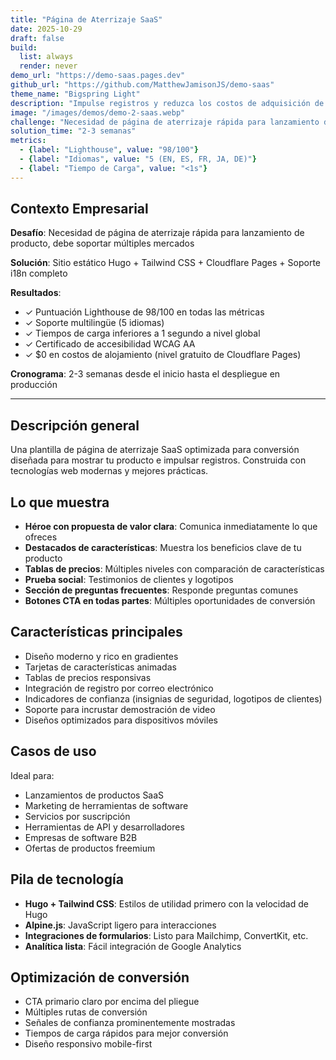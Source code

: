 ```yaml
---
title: "Página de Aterrizaje SaaS"
date: 2025-10-29
draft: false
build:
  list: always
  render: never
demo_url: "https://demo-saas.pages.dev"
github_url: "https://github.com/MatthewJamisonJS/demo-saas"
theme_name: "Bigspring Light"
description: "Impulse registros y reduzca los costos de adquisición de clientes con diseño optimizado para conversión. Propuestas de valor claras, precios atractivos y elementos que generan confianza convierten visitantes en clientes de pago—rápido, profesional y construido para escalar globalmente."
image: "/images/demos/demo-2-saas.webp"
challenge: "Necesidad de página de aterrizaje rápida para lanzamiento de producto, debe soportar múltiples mercados"
solution_time: "2-3 semanas"
metrics:
  - {label: "Lighthouse", value: "98/100"}
  - {label: "Idiomas", value: "5 (EN, ES, FR, JA, DE)"}
  - {label: "Tiempo de Carga", value: "<1s"}
---
```


## Contexto Empresarial

**Desafío**: Necesidad de página de aterrizaje rápida para lanzamiento de producto, debe soportar múltiples mercados

**Solución**: Sitio estático Hugo + Tailwind CSS + Cloudflare Pages + Soporte i18n completo

**Resultados**:
- ✓ Puntuación Lighthouse de 98/100 en todas las métricas
- ✓ Soporte multilingüe (5 idiomas)
- ✓ Tiempos de carga inferiores a 1 segundo a nivel global
- ✓ Certificado de accesibilidad WCAG AA
- ✓ $0 en costos de alojamiento (nivel gratuito de Cloudflare Pages)

**Cronograma**: 2-3 semanas desde el inicio hasta el despliegue en producción

---

## Descripción general

Una plantilla de página de aterrizaje SaaS optimizada para conversión diseñada para mostrar tu producto e impulsar registros. Construida con tecnologías web modernas y mejores prácticas.

## Lo que muestra

- **Héroe con propuesta de valor clara**: Comunica inmediatamente lo que ofreces
- **Destacados de características**: Muestra los beneficios clave de tu producto
- **Tablas de precios**: Múltiples niveles con comparación de características
- **Prueba social**: Testimonios de clientes y logotipos
- **Sección de preguntas frecuentes**: Responde preguntas comunes
- **Botones CTA en todas partes**: Múltiples oportunidades de conversión

## Características principales

- Diseño moderno y rico en gradientes
- Tarjetas de características animadas
- Tablas de precios responsivas
- Integración de registro por correo electrónico
- Indicadores de confianza (insignias de seguridad, logotipos de clientes)
- Soporte para incrustar demostración de video
- Diseños optimizados para dispositivos móviles

## Casos de uso

Ideal para:
- Lanzamientos de productos SaaS
- Marketing de herramientas de software
- Servicios por suscripción
- Herramientas de API y desarrolladores
- Empresas de software B2B
- Ofertas de productos freemium

## Pila de tecnología

- **Hugo + Tailwind CSS**: Estilos de utilidad primero con la velocidad de Hugo
- **Alpine.js**: JavaScript ligero para interacciones
- **Integraciones de formularios**: Listo para Mailchimp, ConvertKit, etc.
- **Analítica lista**: Fácil integración de Google Analytics

## Optimización de conversión

- CTA primario claro por encima del pliegue
- Múltiples rutas de conversión
- Señales de confianza prominentemente mostradas
- Tiempos de carga rápidos para mejor conversión
- Diseño responsivo mobile-first
